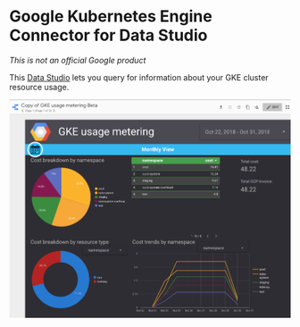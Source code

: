# Google Kubernetes Engine Connector for Data Studio

*This is not an official Google product*

This [Data Studio][Community Connector] lets you query for information about
your GKE cluster resource usage.

![A report showing the monthly view of usage metering][gke-report]

[Data Studio]: https://datastudio.google.com
[Community Connector]: https://developers.google.com/datastudio/connector
[gke-report]: gke-report.png
